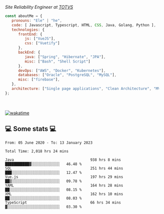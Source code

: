 <p><em>Site Reliability Engineer at <a href="https://www.totvs.com/">TOTVS</a></br>
</em></p>


```javascript
const aboutMe = {
   pronouns: "Ele" | "he",
   code: [ Javascript, Typescript, HTML, CSS, Java, Golang, Python ],
   technologies: {
      frontEnd: {
         js: ["VueJS"],
         css: ["Vuetify"]
      },
      backEnd: {
         java: ["Spring", "Hibernate", "JPA"],
         misc: ["Bash", "Shell Script"]
      },
      devOps: ["AWS", "Docker", "Kubernetes"],
      databases: ["Oracle", "PostgreSQL", "MySQL"],
      misc: ["firebase"],
   },
   architecture: ["Single page applications", "Clean Architecture", "MVC", "Microservices"],
};
```
</br></br>
[![wakatime](https://wakatime.com/badge/user/a3a8ed06-d304-4d6b-bc86-4adc418cdea7.svg)](https://wakatime.com/@a3a8ed06-d304-4d6b-bc86-4adc418cdea7)
<h2>💻 Some stats 💻</h2>

<!--START_SECTION:waka-->

```text
From: 05 June 2020 - To: 13 January 2023

Total Time: 2,018 hrs 24 mins

Java                                   938 hrs 8 mins  ███████████▓░░░░░░░░░░░░░   46.48 %
SQL                                    251 hrs 44 mins ███░░░░░░░░░░░░░░░░░░░░░░   12.47 %
Vue.js                                 197 hrs 29 mins ██▒░░░░░░░░░░░░░░░░░░░░░░   09.78 %
YAML                                   164 hrs 28 mins ██░░░░░░░░░░░░░░░░░░░░░░░   08.15 %
XML                                    162 hrs 10 mins ██░░░░░░░░░░░░░░░░░░░░░░░   08.03 %
TypeScript                             66 hrs 34 mins  ▓░░░░░░░░░░░░░░░░░░░░░░░░   03.30 %
```

<!--END_SECTION:waka-->
